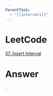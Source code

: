 ```yaml
---
ParentTask:
  - "[[intervals]]"
---
```


# LeetCode
[57. Insert Interval](https://leetcode.com/problems/insert-interval/)

# Answer
```Cpp

` 